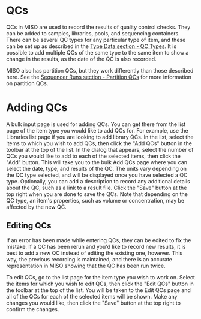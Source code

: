 # QCs

QCs in MISO are used to record the results of quality control checks. They can be added to samples, libraries, pools,
and sequencing containers. There can be several QC types for any particular type of item, and these can be set up as
described in the [Type Data section - QC Types](../type_data/#qc-types). It is possible to add multiple QCs of the
same type to the same item to show a change in the results, as the date of the QC is also recorded.

MISO also has partition QCs, but they work differently than those described here. See the
[Sequencer Runs section - Partition QCs](../sequencer_runs/#setting-partition-qcs) for more information on partition QCs.

# Adding QCs

A bulk input page is used for adding QCs. You can get there from the list page of the item type you would like to add
QCs for. For example, use the Libraries list page if you are looking to add library QCs. In the list, select the items
to which you wish to add QCs, then click the "Add QCs" button in the toolbar at the top of the list. In the dialog that
appears, select the number of QCs you would like to add to each of the selected items, then click the "Add" button.
This will take you to the bulk Add QCs page where you can select the date, type, and results of the QC. The units vary
depending on the QC type selected, and will be displayed once you have selected a QC type. Optionally, you can add a
description to record any additional details about the QC, such as a link to a result file. Click the "Save" button at
the top right when you are done to save the QCs. Note that depending on the QC type, an item's properties, such as
volume or concentration, may be affected by the new QC.

## Editing QCs

If an error has been made while entering QCs, they can be edited to fix the mistake. If a QC has been rerun and you'd
like to record new results, it is best to add a new QC instead of editing the existing one, however. This way, the
previous recording is maintained, and there is an accurate representation in MISO showing that the QC has been run
twice.

To edit QCs, go to the list page for the item type you wish to work on. Select the items for which you wish to edit
QCs, then click the "Edit QCs" button in the toolbar at the top of the list. You will be taken to the Edit QCs page
and all of the QCs for each of the selected items will be shown. Make any changes you would like, then click the "Save"
button at the top right to confirm the changes.
